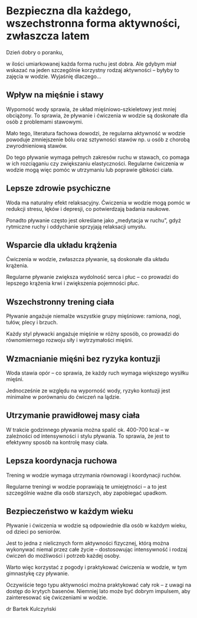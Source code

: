 # Bezpieczna dla każdego, wszechstronna forma aktywności, zwłaszcza latem

Dzień dobry o poranku,

w ilości umiarkowanej każda forma ruchu jest dobra. Ale gdybym miał wskazać na jeden szczególnie korzystny rodzaj aktywności – byłyby to zajęcia w wodzie. Wyjaśnię dlaczego…

## Wpływ na mięśnie i stawy

Wyporność wody sprawia, że układ mięśniowo-szkieletowy jest mniej obciążony. To sprawia, że pływanie i ćwiczenia w wodzie są doskonałe dla osób z problemami stawowymi.

Mało tego, literatura fachowa dowodzi, że regularna aktywność w wodzie powoduje zmniejszenie bólu oraz sztywności stawów np. u osób z chorobą zwyrodnieniową stawów.

Do tego pływanie wymaga pełnych zakresów ruchu w stawach, co pomaga w ich rozciąganiu czy zwiększaniu elastyczności. Regularne ćwiczenia w wodzie mogą więc pomóc w utrzymaniu lub poprawie gibkości ciała.

## Lepsze zdrowie psychiczne

Woda ma naturalny efekt relaksacyjny. Ćwiczenia w wodzie mogą pomóc w redukcji stresu, lęków i depresji, co potwierdzają badania naukowe.

Ponadto pływanie często jest określane jako „medytacja w ruchu”, gdyż rytmiczne ruchy i oddychanie sprzyjają relaksacji umysłu.

## Wsparcie dla układu krążenia

Ćwiczenia w wodzie, zwłaszcza pływanie, są doskonałe dla układu krążenia.

Regularne pływanie zwiększa wydolność serca i płuc – co prowadzi do lepszego krążenia krwi i zwiększenia pojemności płuc.

## Wszechstronny trening ciała

Pływanie angażuje niemalże wszystkie grupy mięśniowe: ramiona, nogi, tułów, plecy i brzuch.

Każdy styl pływacki angażuje mięśnie w różny sposób, co prowadzi do równomiernego rozwoju siły i wytrzymałości mięśni.

## Wzmacnianie mięśni bez ryzyka kontuzji

Woda stawia opór – co sprawia, że każdy ruch wymaga większego wysiłku mięśni.

Jednocześnie ze względu na wyporność wody, ryzyko kontuzji jest minimalne w porównaniu do ćwiczeń na lądzie.

## Utrzymanie prawidłowej masy ciała

W trakcie godzinnego pływania można spalić ok. 400-700 kcal – w zależności od intensywności i stylu pływania. To sprawia, że jest to efektywny sposób na kontrolę masy ciała.

## Lepsza koordynacja ruchowa

Trening w wodzie wymaga utrzymania równowagi i koordynacji ruchów.

Regularne treningi w wodzie poprawiają te umiejętności – a to jest szczególnie ważne dla osób starszych, aby zapobiegać upadkom.

## Bezpieczeństwo w każdym wieku

Pływanie i ćwiczenia w wodzie są odpowiednie dla osób w każdym wieku, od dzieci po seniorów.

Jest to jedna z nielicznych form aktywności fizycznej, którą można wykonywać niemal przez całe życie – dostosowując intensywność i rodzaj ćwiczeń do możliwości i potrzeb każdej osoby.

Warto więc korzystać z pogody i praktykować ćwiczenia w wodzie, w tym gimnastykę czy pływanie.

Oczywiście tego typu aktywności można praktykować cały rok – z uwagi na dostęp do krytych basenów. Niemniej lato może być dobrym impulsem, aby zainteresować się ćwiczeniami w wodzie.

dr Bartek Kulczyński

